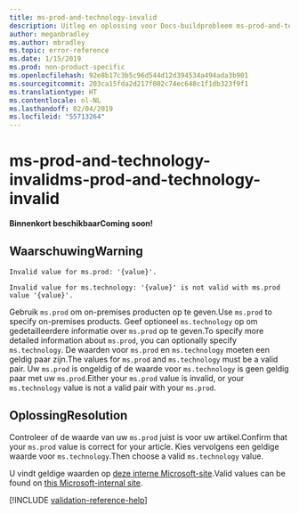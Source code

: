 ```yaml
---
title: ms-prod-and-technology-invalid
description: Uitleg en oplossing voor Docs-buildprobleem ms-prod-and-technology-invalid
author: meganbradley
ms.author: mbradley
ms.topic: error-reference
ms.date: 1/15/2019
ms.prod: non-product-specific
ms.openlocfilehash: 92e8b17c3b5c96d544d12d394534a494ada3b901
ms.sourcegitcommit: 203ca15fda2d217f082c74ec648c1f1db323f9f1
ms.translationtype: HT
ms.contentlocale: nl-NL
ms.lasthandoff: 02/04/2019
ms.locfileid: "55713264"
---
```

# <a name="ms-prod-and-technology-invalid"></a><span data-ttu-id="403fa-103">ms-prod-and-technology-invalid</span><span class="sxs-lookup"><span data-stu-id="403fa-103">ms-prod-and-technology-invalid</span></span>

<span data-ttu-id="403fa-104">**Binnenkort beschikbaar**</span><span class="sxs-lookup"><span data-stu-id="403fa-104">**Coming soon!**</span></span>

## <a name="warning"></a><span data-ttu-id="403fa-105">Waarschuwing</span><span class="sxs-lookup"><span data-stu-id="403fa-105">Warning</span></span>

`Invalid value for ms.prod: '{value}'.`

`Invalid value for ms.technology: '{value}' is not valid with ms.prod value '{value}'.`

<span data-ttu-id="403fa-106">Gebruik `ms.prod` om on-premises producten op te geven.</span><span class="sxs-lookup"><span data-stu-id="403fa-106">Use `ms.prod` to specify on-premises products.</span></span> <span data-ttu-id="403fa-107">Geef optioneel `ms.technology` op om gedetailleerdere informatie over `ms.prod` op te geven.</span><span class="sxs-lookup"><span data-stu-id="403fa-107">To specify more detailed information about `ms.prod`, you can optionally specify `ms.technology`.</span></span> <span data-ttu-id="403fa-108">De waarden voor `ms.prod` en `ms.technology` moeten een geldig paar zijn.</span><span class="sxs-lookup"><span data-stu-id="403fa-108">The values for `ms.prod` and `ms.technology` must be a valid pair.</span></span> <span data-ttu-id="403fa-109">Uw `ms.prod` is ongeldig of de waarde voor `ms.technology` is geen geldig paar met uw `ms.prod`.</span><span class="sxs-lookup"><span data-stu-id="403fa-109">Either your `ms.prod` value is invalid, or your `ms.technology` value is not a valid pair with your `ms.prod`.</span></span>

## <a name="resolution"></a><span data-ttu-id="403fa-110">Oplossing</span><span class="sxs-lookup"><span data-stu-id="403fa-110">Resolution</span></span>

<span data-ttu-id="403fa-111">Controleer of de waarde van uw `ms.prod` juist is voor uw artikel.</span><span class="sxs-lookup"><span data-stu-id="403fa-111">Confirm that your `ms.prod` value is correct for your article.</span></span> <span data-ttu-id="403fa-112">Kies vervolgens een geldige waarde voor `ms.technology`.</span><span class="sxs-lookup"><span data-stu-id="403fa-112">Then choose a valid `ms.technology` value.</span></span>

<span data-ttu-id="403fa-113">U vindt geldige waarden op [deze interne Microsoft-site](https://docsmetadatatool.azurewebsites.net/whitelists).</span><span class="sxs-lookup"><span data-stu-id="403fa-113">Valid values can be found on [this Microsoft-internal site](https://docsmetadatatool.azurewebsites.net/whitelists).</span></span>

<!-- Can we link to whitelist externally? -->

<!--make sure to add this file to your includes folder and verify the path-->
[!INCLUDE [validation-reference-help](includes/validation-reference-help.md)]
